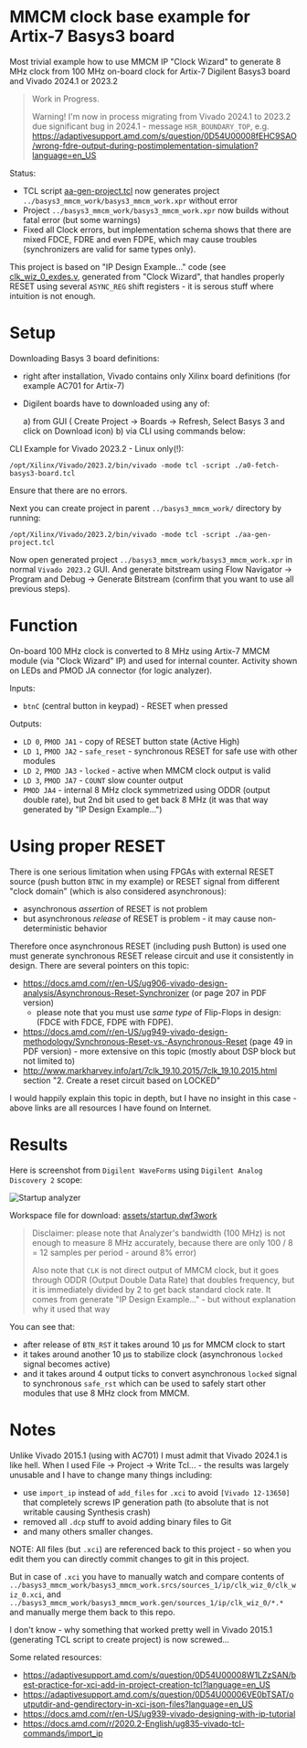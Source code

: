 # MMCM clock base example for Artix-7 Basys3 board

Most trivial example how to use MMCM IP "Clock Wizard" to generate 8 MHz clock
from 100 MHz on-board clock for Artix-7 Digilent Basys3 board and Vivado
2024.1 or 2023.2

> Work in Progress.
>
> Warning! I'm now in process migrating from Vivado 2024.1 to 2023.2 due significant
> bug in 2024.1 - message `HSR_BOUNDARY_TOP`, e.g. https://adaptivesupport.amd.com/s/question/0D54U00008fEHC9SAO/wrong-fdre-output-during-postimplementation-simulation?language=en_US

Status:
- TCL script [aa-gen-project.tcl](aa-gen-project.tcl) now generates project `../basys3_mmcm_work/basys3_mmcm_work.xpr`
  without error
- Project `../basys3_mmcm_work/basys3_mmcm_work.xpr` now builds without fatal error (but some warnings)
- Fixed all Clock errors, but implementation schema shows that there are mixed FDCE, FDRE and even FDPE,
  which may cause troubles (synchronizers are valid for same types only).

This project is based on "IP Design Example..." code (see
[clk_wiz_0_exdes.v](clk_wiz_0_exdes.v), generated from "Clock Wizard", that
handles properly RESET using several `ASYNC_REG` shift registers - it is serous
stuff where intuition is not enough.

# Setup

Downloading Basys 3 board definitions:
- right after installation, Vivado contains only Xilinx board definitions (for example AC701 for Artix-7)
- Digilent boards have to downloaded using any of:

  a)  from GUI ( Create Project -> Boards -> Refresh, Select Basys 3 and click on Download icon)
  b)  via CLI using commands below:

CLI Example for Vivado 2023.2 - Linux only(!):

```shell
/opt/Xilinx/Vivado/2023.2/bin/vivado -mode tcl -script ./a0-fetch-basys3-board.tcl
```

Ensure that there are no errors.


Next you can create project in parent `../basys3_mmcm_work/` directory by running:
```shell
/opt/Xilinx/Vivado/2023.2/bin/vivado -mode tcl -script ./aa-gen-project.tcl
```

Now open generated project `../basys3_mmcm_work/basys3_mmcm_work.xpr` in normal `Vivado 2023.2` GUI.
And generate bitstream using Flow Navigator -> Program and Debug -> Generate Bitstream (confirm
that you want to use all previous steps).

# Function

On-board 100 MHz clock is converted to 8 MHz using Artix-7 MMCM module (via
"Clock Wizard" IP) and used for internal counter.  Activity shown on LEDs and
PMOD JA connector (for logic analyzer).

Inputs:
- `btnC` (central button in keypad) - RESET when pressed

Outputs:
- `LD 0`, `PMOD JA1` - copy of RESET button state (Active High)
- `LD 1`, `PMOD JA2` - `safe_reset` - synchronous RESET for safe use with other modules
- `LD 2`, `PMOD JA3` - `locked` - active when MMCM clock output is valid
- `LD 3`, `PMOD JA7` - `COUNT` slow counter output
- `PMOD JA4` - internal 8 MHz clock symmetrized using ODDR (output double rate), but 2nd bit used to get back
   8 MHz (it was that way generated by "IP Design Example...")

# Using proper RESET

There is one serious limitation when using FPGAs with external RESET source (push button `BTNC` in my example)
or RESET signal from different "clock domain" (which is also considered asynchronous):
- asynchronous *assertion*  of RESET is not problem
- but asynchronous *release* of RESET is problem - it may cause non-deterministic behavior

Therefore once asynchronous RESET (including push Button) is used one must generate synchronous
RESET release circuit and use it consistently in design. There are several pointers on this topic:

* https://docs.amd.com/r/en-US/ug906-vivado-design-analysis/Asynchronous-Reset-Synchronizer (or page 207
  in PDF version)
  - please note that you must use *same type* of Flip-Flops in design: (FDCE with FDCE, FDPE with FDPE).
* https://docs.amd.com/r/en-US/ug949-vivado-design-methodology/Synchronous-Reset-vs.-Asynchronous-Reset (page 49
  in PDF version) - more extensive on this topic (mostly about DSP block but not limited to)
* http://www.markharvey.info/art/7clk_19.10.2015/7clk_19.10.2015.html
  section "2. Create a reset circuit based on LOCKED"

I would happily explain this topic in depth, but I have no insight in this case -
above links are all resources I have found on Internet.

# Results

Here is screenshot from `Digilent WaveForms` using `Digilent Analog Discovery 2` scope:

![Startup analyzer](assets/startup-analyzer.png)

Workspace file for download: [assets/startup.dwf3work](assets/startup.dwf3work)

> Disclaimer: please note that Analyzer's bandwidth (100 MHz) is not enough to measure
> 8 MHz accurately, because there are only 100 / 8 = 12 samples per period - around 8% error)
>
> Also note that `CLK` is not direct output of MMCM clock, but it goes through ODDR (Output Double
> Data Rate) that doubles frequency, but it is immediately divided by 2 to get back standard clock rate.
> It comes from generate "IP Design Example..." - but without explanation why it used that way

You can see that:
- after release of `BTN_RST` it takes around 10 µs for MMCM clock to start
- it takes around another 10 µs to stabilize clock (asynchronous `locked` signal becomes active)
- and it takes around 4 output ticks to convert asynchronous `locked` signal to synchronous `safe_rst` which
  can be used to safely start other modules that use 8 MHz clock from MMCM.

# Notes

Unlike Vivado 2015.1 (using with AC701) I must admit that Vivado 2024.1 is like
hell. When I used File -> Project -> Write Tcl...  - the results was largely
unusable and I have to change many things including:

- use `import_ip` instead of `add_files` for `.xci` to avoid `[Vivado 12-13650]` that completely
  screws IP generation path (to absolute that is not writable causing Synthesis crash)
- removed all `.dcp` stuff to avoid adding binary files to Git
- and many others smaller changes.

NOTE: All files (but `.xci`) are referenced back to this project - so when you edit them  you can
directly commit changes to git in this project.

But in case of `.xci` you have to manually watch and compare contents
of `../basys3_mmcm_work/basys3_mmcm_work.srcs/sources_1/ip/clk_wiz_0/clk_wiz_0.xci`,
and  `../basys3_mmcm_work/basys3_mmcm_work.gen/sources_1/ip/clk_wiz_0/*.*` and manually
merge them back to this repo.

I don't know - why something that worked pretty well in Vivado 2015.1
(generating TCL script to create project) is now screwed...

Some related resources:
- https://adaptivesupport.amd.com/s/question/0D54U00008W1LZzSAN/best-practice-for-xci-add-in-project-creation-tcl?language=en_US
- https://adaptivesupport.amd.com/s/question/0D54U00006VE0bTSAT/outputdir-and-gendirectory-in-xci-json-files?language=en_US
- https://docs.amd.com/r/en-US/ug939-vivado-designing-with-ip-tutorial
- https://docs.amd.com/r/2020.2-English/ug835-vivado-tcl-commands/import_ip
